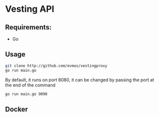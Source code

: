 # Vesting API

## Requirements:

- Go

## Usage

```sh
git clone http://github.com/evmos/vestingproxy
go run main.go
```

By default, it runs on port 8080, it can be changed by passing the port at the end of the command

```sh
go run main.go 9090
```

## Docker
